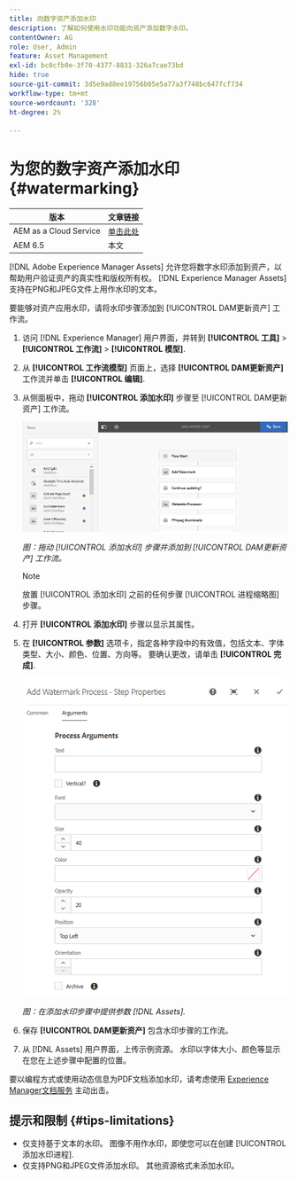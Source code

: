 ```yaml
---
title: 向数字资产添加水印
description: 了解如何使用水印功能向资产添加数字水印。
contentOwner: AG
role: User, Admin
feature: Asset Management
exl-id: bc0cfb0e-3f70-4377-8831-326a7cae73bd
hide: true
source-git-commit: 3d5e9ad8ee19756b05e5a77a3f748bc647fcf734
workflow-type: tm+mt
source-wordcount: '328'
ht-degree: 2%

---
```


# 为您的数字资产添加水印 {#watermarking}

| 版本 | 文章链接 |
| -------- | ---------------------------- |
| AEM as a Cloud Service | [单击此处](https://experienceleague.adobe.com/docs/experience-manager-cloud-service/content/assets/manage/watermark-assets.html?lang=en) |
| AEM 6.5 | 本文 |

[!DNL Adobe Experience Manager Assets] 允许您将数字水印添加到资产，以帮助用户验证资产的真实性和版权所有权。 [!DNL Experience Manager Assets] 支持在PNG和JPEG文件上用作水印的文本。

要能够对资产应用水印，请将水印步骤添加到 [!UICONTROL DAM更新资产] 工作流。

1. 访问 [!DNL Experience Manager] 用户界面，并转到 **[!UICONTROL 工具]** > **[!UICONTROL 工作流]** > **[!UICONTROL 模型]**.
1. 从 **[!UICONTROL 工作流模型]** 页面上，选择 **[!UICONTROL DAM更新资产]** 工作流并单击 **[!UICONTROL 编辑]**.

1. 从侧面板中，拖动 **[!UICONTROL 添加水印]** 步骤至 [!UICONTROL DAM更新资产] 工作流。

   ![拖动 [!UICONTROL 添加水印] 步骤并添加到 [!UICONTROL DAM更新资产] 工作流](assets/add_watermark_step_aem_assets.png)

   *图：拖动 [!UICONTROL 添加水印] 步骤并添加到 [!UICONTROL DAM更新资产] 工作流。*

   >[!NOTE]
   >
   >放置 [!UICONTROL 添加水印] 之前的任何步骤 [!UICONTROL 进程缩略图] 步骤。

1. 打开 **[!UICONTROL 添加水印]** 步骤以显示其属性。
1. 在 **[!UICONTROL 参数]** 选项卡，指定各种字段中的有效值，包括文本、字体类型、大小、颜色、位置、方向等。 要确认更改，请单击 **[!UICONTROL 完成]**.

   ![在中添加水印步骤中提供参数 [!DNL Assets]](assets/arguments_add_watermark_aem_assets.png)

   *图：在添加水印步骤中提供参数 [!DNL Assets].*

1. 保存 **[!UICONTROL DAM更新资产]** 包含水印步骤的工作流。
1. 从 [!DNL Assets] 用户界面，上传示例资源。 水印以字体大小、颜色等显示在您在上述步骤中配置的位置。

要以编程方式或使用动态信息为PDF文档添加水印，请考虑使用 [Experience Manager文档服务](/help/forms/using/overview-aem-document-services.md) 主动出击。

## 提示和限制 {#tips-limitations}

* 仅支持基于文本的水印。 图像不用作水印，即使您可以在创建 [!UICONTROL 添加水印进程].
* 仅支持PNG和JPEG文件添加水印。 其他资源格式未添加水印。
